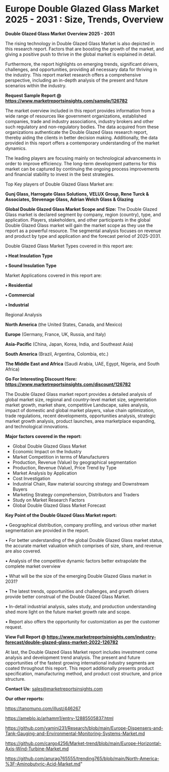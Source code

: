  # Europe Double Glazed Glass Market 2025 - 2031 : Size, Trends, Overview

<Strong> Double Glazed Glass Market Overview 2025 - 2031</strong>

The rising technology in Double Glazed Glass Market is also depicted in this research report. Factors that are boosting the growth of the market, and giving a positive push to thrive in the global market is explained in detail.

Furthermore, the report highlights on emerging trends, significant drivers, challenges, and opportunities, providing all necessary data for thriving in the industry. This report market research offers a comprehensive perspective, including an in-depth analysis of the present and future scenarios within the industry.

<strong>Request Sample Report @ <a href=https://www.marketreportsinsights.com/sample/126782>https://www.marketreportsinsights.com/sample/126782</a></strong>

The market overview included in this report provides information from a wide range of resources like government organizations, established companies, trade and industry associations, industry brokers and other such regulatory and non-regulatory bodies. The data acquired from these organizations authenticate the Double Glazed Glass research report, thereby aiding the clients in better decision making. Additionally, the data provided in this report offers a contemporary understanding of the market dynamics.

The leading players are focusing mainly on technological advancements in order to improve efficiency. The long-term development patterns for this market can be captured by continuing the ongoing process improvements and financial stability to invest in the best strategies.

Top Key players of Double Glazed Glass Market are:

<strong>Gunj Glass, Harrogate Glass Solutions, VELUX Group, Rene Turck & Associates, Stevenage Glass, Adrian Welch Glass & Glazing</strong>

<strong><b>Global Double Glazed Glass Market Scope and Size:</b></strong>
The Double Glazed Glass market is declared segment by company, region (country), type, and application. Players, stakeholders, and other participants in the global Double Glazed Glass market will gain the market scope as they use the report as a powerful resource. The segmental analysis focuses on revenue and product by type and application and the forecast period of 2025-2031.

Double Glazed Glass Market Types covered in this report are:

<strong>• Heat Insulation Type

• Sound Insulation Type</strong>

Market Applications covered in this report are:

<strong>• Residential

• Commercial

• Industrial</strong> 

Regional Analysis

<strong>North America</strong> (the United States, Canada, and Mexico)

<strong>Europe</strong> (Germany, France, UK, Russia, and Italy)

<strong>Asia-Pacific</strong> (China, Japan, Korea, India, and Southeast Asia)

<strong>South America</strong> (Brazil, Argentina, Colombia, etc.)

<strong>The Middle East and Africa</strong> (Saudi Arabia, UAE, Egypt, Nigeria, and South Africa)

<strong>Go For Interesting Discount Here: <a href=https://www.marketreportsinsights.com/discount/126782>https://www.marketreportsinsights.com/discount/126782</a></strong>

The Double Glazed Glass market report provides a detailed analysis of global market size, regional and country-level market size, segmentation market growth, market share, competitive Landscape, sales analysis, impact of domestic and global market players, value chain optimization, trade regulations, recent developments, opportunities analysis, strategic market growth analysis, product launches, area marketplace expanding, and technological innovations.

<strong><b>Major factors covered in the report:</b></strong>
<ul>
  <li>Global Double Glazed Glass Market </li>
  <li>Economic Impact on the Industry</li>
  <li>Market Competition in terms of Manufacturers</li>
  <li>Production, Revenue (Value) by geographical segmentation</li>
  <li>Production, Revenue (Value), Price Trend by Type</li>
  <li>Market Analysis by Application</li>
  <li>Cost Investigation</li>
  <li>Industrial Chain, Raw material sourcing strategy and Downstream Buyers</li>
  <li>Marketing Strategy comprehension, Distributors and Traders</li>
  <li>Study on Market Research Factors</li>
  <li>Global Double Glazed Glass Market Forecast</li>
</ul>

<strong><b>Key Point of the Double Glazed Glass Market report:</b></strong>

• Geographical distribution, company profiling, and various other market segmentation are provided in the report.

• For better understanding of the global Double Glazed Glass market status, the accurate market valuation which comprises of size, share, and revenue are also covered.

• Analysis of the competitive dynamic factors better extrapolate the complete market overview

• What will be the size of the emerging Double Glazed Glass market in 2031?

• The latest trends, opportunities and challenges, and growth drivers provide better construal of the Double Glazed Glass Market.

• In-detail industrial analysis, sales study, and production understanding shed more light on the future market growth rate and scope.

• Report also offers the opportunity for customization as per the customer request.

<strong><b>View Full Report @ <a href=https://www.marketreportsinsights.com/industry-forecast/double-glazed-glass-market-2022-126782>https://www.marketreportsinsights.com/industry-forecast/double-glazed-glass-market-2022-126782</a></b></strong>


At last, the Double Glazed Glass Market report includes investment come analysis and development trend analysis. The present and future opportunities of the fastest growing international industry segments are coated throughout this report. This report additionally presents product specification, manufacturing method, and product cost structure, and price structure.

<strong>Contact Us:</strong>
sales@marketreportsinsights.com

<strong>Our other reports:</strong>

<a href=https://tanomuno.com/illust/446267>https://tanomuno.com/illust/446267</a>

<a href=https://ameblo.jp/arhamm1/entry-12885505837.html>https://ameblo.jp/arhamm1/entry-12885505837.html</a>

<a href=https://github.com/yamini231/Research/blob/main/Europe-Dispensers-and-Tank-Gauging-and-Environmental-Monitoring-Systems-Market.md>https://github.com/yamini231/Research/blob/main/Europe-Dispensers-and-Tank-Gauging-and-Environmental-Monitoring-Systems-Market.md</a>

<a href=https://github.com/cargo4256/Market-trend/blob/main/Europe-Horizontal-Axis-Wind-Turbine-Market.md>https://github.com/cargo4256/Market-trend/blob/main/Europe-Horizontal-Axis-Wind-Turbine-Market.md</a>

<a href=https://github.com/anurag765555/trending765/blob/main/North-America-%3F-Aminobutyric-Acid-Market.md>https://github.com/anurag765555/trending765/blob/main/North-America-%3F-Aminobutyric-Acid-Market.md</a>"
